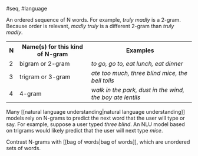 #seq, #language

An ordered sequence of N words. For example, <em>truly madly</em> is a 2-gram. Because
order is relevant, <em>madly truly</em> is a different 2-gram than <em>truly madly</em>.

<table>
  <tr>
    <th>N</th>
    <th>Name(s) for this kind of N-gram</th>
    <th>Examples</th>
  </tr>
  <tr>
    <td>2 </td>
    <td>bigram or 2-gram </td>
    <td><em>to go, go to, eat lunch, eat dinner</em> </td>
  </tr>
  <tr>
    <td>3 </td>
    <td>trigram or 3-gram </td>
    <td><em>ate too much, three blind mice, the bell tolls</em> </td>
  </tr>
  <tr>
    <td>4 </td>
    <td>4-gram </td>
    <td><em>walk in the park, dust in the wind, the boy ate lentils</em> </td>
  </tr>
</table>

Many [[natural language understanding|natural language understanding]]
models rely on N-grams to predict the next word that the user will type
or say. For example, suppose a user typed <em>three blind</em>.
An NLU model based on trigrams would likely predict that the
user will next type <em>mice</em>.

Contrast N-grams with [[bag of words|bag of words]], which are
unordered sets of words.


